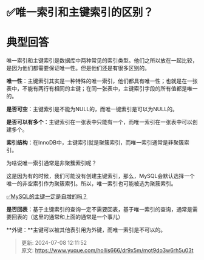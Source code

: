 # ✅唯一索引和主键索引的区别？

# 典型回答


唯一索引和主键索引是数据库中两种常见的索引类型。他们之所以放在一起比较，是因为他们都需要保证唯一性。但是他们还是有很多区别的。



**唯一性**：主键索引其实是一种特殊的唯一索引，他们都具有唯一性；也就是在一张表中，不能有两行有相同的主键；在同一张表中，主键索引字段的所有值都是唯一的。



**是否可空**：主键索引是不能为NULL的，而唯一键索引是可以为NULL的。



**是否可以有多个**：主键索引在一张表中只能有一个，而唯一索引在一张表中可以创建多个。



**索引结构**：在InnoDB中，主键索引就是聚簇索引，而唯一索引通常是非聚簇索引。



为啥说唯一索引通常是非聚簇索引呢？



这是因为有的时候，我们可能没有创建主键索引，那么，MySQL会默认选择一个唯一的非空索引作为聚簇索引。所以，唯一索引也可能被选为聚簇索引。



[✅MySQL的主键一定是自增的吗？](https://www.yuque.com/hollis666/dr9x5m/glycgnryk8953c24#gwayW)

  


**是否回表**：基于主键索引的查询一定不需要回表，基于唯一索引的查询，通常是需要回表的（这里的通常和上面的通常是一个事儿）



**外键：**主键可以被其他表引用为外键，而唯一索引是不可以的。







> 更新: 2024-07-08 12:11:52  
> 原文: <https://www.yuque.com/hollis666/dr9x5m/mot9do3w6rh5u03t>